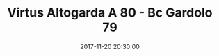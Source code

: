 ---
title: Virtus Altogarda A 80 - Bc Gardolo 79
date: 2017-11-20 20:30:00
squadra-a: Virtus Altogarda A
punteggio-a: 79
squadra-b: Bc Gardolo
punteggio-b: 80
partite/squadra: under-18-17-18
luogo: SC. ELEM. PERNICI
categoria: under 18
---